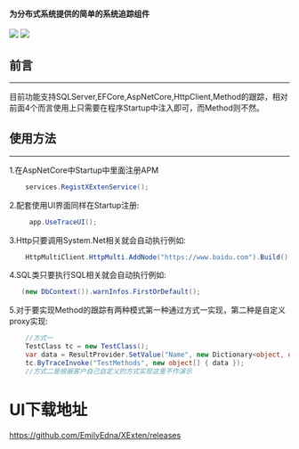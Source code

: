 #### 为分布式系统提供的简单的系统追踪组件
[![](https://img.shields.io/badge/build-success-brightgreen.svg)](https://github.com/EmilyEdna/XExten.Profile)
[![](https://img.shields.io/badge/nuget-v1.0.0-blue.svg)](https://www.nuget.org/packages/XExten.Profile/1.0.0)
## 前言
------------------------------------
目前功能支持SQLServer,EFCore,AspNetCore,HttpClient,Method的跟踪，相对前面4个而言使用上只需要在程序Startup中注入即可，而Method则不然。
## 使用方法
------------------------------------
1.在AspNetCore中Startup中里面注册APM
``` c#
    services.RegistXExtenService();
```
2.配套使用UI界面同样在Startup注册:
``` c#
     app.UseTraceUI();
```
3.Http只要调用System.Net相关就会自动执行例如:
``` c#
    HttpMultiClient.HttpMulti.AddNode("https://www.baidu.com").Build().RunString();
```
4.SQL类只要执行SQL相关就会自动执行例如:
```c#
   (new DbContext()).warnInfos.FirstOrDefault();
```
5.对于要实现Method的跟踪有两种模式第一种通过方式一实现，第二种是自定义proxy实现:
```c#
    //方式一
    TestClass tc = new TestClass();
    var data = ResultProvider.SetValue("Name", new Dictionary<object, object> { { "Key", "Value" } });
    tc.ByTraceInvoke("TestMethods", new object[] { data });
    //方式二是根据客户自己自定义的方式实现这里不作演示
```
# UI下载地址
https://github.com/EmilyEdna/XExten/releases
